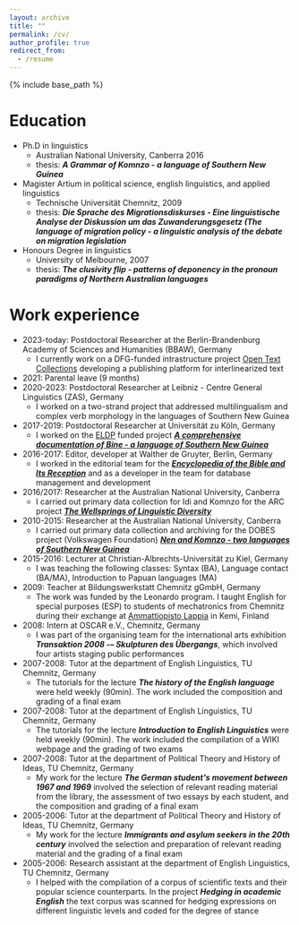 ```yaml
---
layout: archive
title: ""
permalink: /cv/
author_profile: true
redirect_from:
  - /resume
---
```


{% include base_path %}

Education
======
* Ph.D in linguistics
	* Australian National University, Canberra 2016
	* thesis: ***A Grammar of Komnzo - a language of Southern New Guinea***
* Magister Artium in political science, english linguistics, and applied linguistics
	* Technische Universität Chemnitz, 2009
	* thesis: ***Die Sprache des Migrationsdiskurses - Eine linguistische Analyse der Diskussion um das Zuwanderungsgesetz (The language of migration policy - a linguistic analysis of the debate on migration legislation***
* Honours Degree in linguistics
	* University of Melbourne, 2007
	* thesis: ***The clusivity flip - patterns of deponency in the pronoun paradigms of Northern Australian languages***

Work experience
======
* 2023-today: Postdoctoral Researcher at the Berlin-Brandenburg Academy of Sciences and Humanities (BBAW), Germany
	* I currently work on a DFG-funded intrastructure project [Open Text Collections](opentextcollections.github.io) developing a publishing platform for interlinearized text
* 2021: Parental leave (9 months)
* 2020-2023: Postdoctoral Researcher at Leibniz - Centre General Linguistics (ZAS), Germany
	* I worked on a two-strand project that addressed multilingualism and complex verb morphology in the languages of Southern New Guinea
* 2017-2019: Postdoctoral Researcher at Universität zu Köln, Germany
	* I worked on the [ELDP](https://www.eldp.net/) funded project [***A comprehensive documentation of Bine - a language of Southern New Guinea***](https://www.elararchive.org/dk0471)
* 2016-2017: Editor, developer at Walther de Gruyter, Berlin, Germany
	* I worked in the editorial team for the [***Encyclopedia of the Bible and Its Reception***](https://www.degruyter.com/database/ebr/html) and as a developer in the team for database management and development
* 2016/2017: Researcher at the Australian National University, Canberra
	* I carried out primary data collection for Idi and Komnzo for the ARC project [***The Wellsprings of Linguistic Diversity***](https://researchportalplus.anu.edu.au/en/projects/the-wellsprings-of-linguistics-diversity)
* 2010-2015: Researcher at the Australian National University, Canberra
	* I carried out primary data collection and archiving for the DOBES project (Volkswagen Foundation) [***Nen and Komnzo - two languages of Southern New Guinea***](https://dobes.mpi.nl/projects/morehead/)
* 2015-2016: Lecturer at Christian-Albrechts-Universität zu Kiel, Germany
	* I was teaching the following classes: Syntax (BA), Language contact (BA/MA), Introduction to Papuan languages (MA)
* 2009: Teacher at Bildungswerkstatt Chemnitz gGmbH, Germany
	* The work was funded by the Leonardo program. I taught English for special purposes (ESP) to students of mechatronics from Chemnitz during their exchange at [Ammattiopisto Lappia](https://www.lappia.fi/) in Kemi, Finland
* 2008: Intern at OSCAR e.V., Chemnitz, Germany
	* I was part of the organising team for the international arts exhibition ***Transaktion 2008 -– Skulpturen des Übergangs***, which involved four artists staging public performances
* 2007-2008: Tutor at the department of English Linguistics, TU Chemnitz, Germany
	* The tutorials for the lecture ***The history of the English language*** were held weekly (90min). The work included the composition and grading of a final exam
* 2007-2008: Tutor at the department of English Linguistics, TU Chemnitz, Germany
	* The tutorials for the lecture ***Introduction to English Linguistics*** were held weekly (90min). The work included the compilation of a WIKI webpage and the grading of two exams
* 2007-2008: Tutor at the department of Political Theory and History of Ideas, TU Chemnitz, Germany
	* My work for the lecture ***The German student's movement between 1967 and 1969*** involved the selection of relevant reading material from the library, the assessment of two essays by each student, and the composition and grading of a final exam
* 2005-2006: Tutor at the department of Political Theory and History of Ideas, TU Chemnitz, Germany
	* My work for the lecture ***Immigrants and asylum seekers in the 20th century*** involved the selection and preparation of relevant reading material and the grading of a final exam
* 2005-2006: Research assistant at the department of English Linguistics, TU Chemnitz, Germany
	* I helped with the compilation of a corpus of scientific texts and their popular science counterparts. In the project ***Hedging in academic English*** the text corpus was scanned for hedging expressions on different linguistic levels and coded for the degree of stance